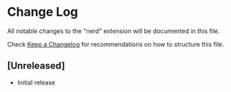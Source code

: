 # Change Log

All notable changes to the "nerd" extension will be documented in this file.

Check [Keep a Changelog](http://keepachangelog.com/) for recommendations on how to structure this file.

## [Unreleased]

- Initial release